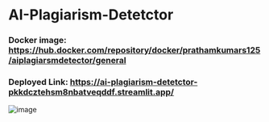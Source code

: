 # AI-Plagiarism-Detetctor
### Docker image: https://hub.docker.com/repository/docker/prathamkumars125/aiplagiarsmdetector/general
### Deployed Link: https://ai-plagiarism-detetctor-pkkdcztehsm8nbatveqddf.streamlit.app/
![image](https://github.com/PrathamKumar125/AI-Plagiarism-Detetctor/assets/115283906/5967cb72-f843-431a-a609-c06be40e3147)

